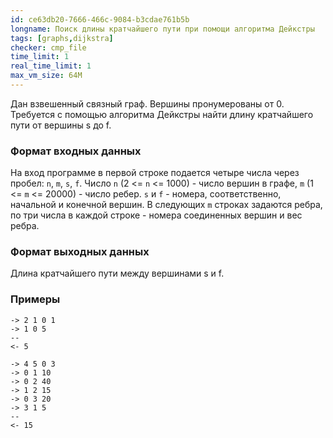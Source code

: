 ```yaml
---
id: ce63db20-7666-466c-9084-b3cdae761b5b
longname: Поиск длины кратчайшего пути при помощи алгоритма Дейкстры
tags: [graphs,dijkstra]
checker: cmp_file
time_limit: 1
real_time_limit: 1
max_vm_size: 64M
---
```


Дан взвешенный связный граф. Вершины пронумерованы от 0. Трeбуется с помощью алгоритма Дейкстры найти длину кратчайшего пути от вершины s до f.

### Формат входных данных

На вход программе в первой строке подается четыре числа через пробел: `n`, `m`, `s`, `f`. 
Число `n` (2 <= `n` <= 1000) - число вершин в графе, `m` (1 <= `m` <= 20000) - число ребер. `s` и `f` - номера, соответственно, начальной и конечной вершин.
В следующих `m` строках задаются ребра, по три числа в каждой строке - номера соединенных вершин и вес ребра.

### Формат выходных данных

Длина кратчайшего пути между вершинами s и f.

### Примеры

```
-> 2 1 0 1
-> 1 0 5
--
<- 5
```

```
-> 4 5 0 3
-> 0 1 10
-> 0 2 40
-> 1 2 15
-> 0 3 20
-> 3 1 5
--
<- 15
```

